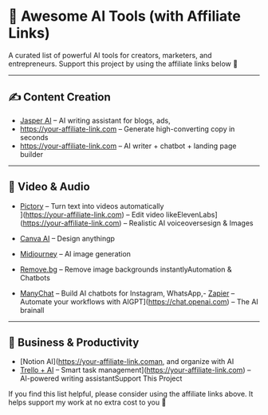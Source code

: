 # 🧠 Awesome AI Tools (with Affiliate Links)

A curated list of powerful AI tools for creators, marketers, and entrepreneurs. Support this project by using the affiliate links below 💸

---

## ✍️ Content Creation

- [Jasper AI](https://your-affiliate-link.com) – AI writing assistant for blogs, ads,
- https://your-affiliate-link.com – Generate high-converting copy in seconds  
- https://your-affiliate-link.com – AI writer + chatbot + landing page builder

---

## 🎥 Video & Audio

- [Pictory](https://your-affiliate-link.com) – Turn text into videos automatically  
](https://your-affiliate-link.com) – Edit video likeElevenLabs](https://your-affiliate-link.com) – Realistic AI voiceoversesign & Images

- [Canva AI](https://your-affiliate-link.com) – Design anythingp  
- [Midjourney](https://your-affiliate-link.com) – AI image generation  
- [Remove.bg](https://your-affiliate-link.com) – Remove image backgrounds instantlyAutomation & Chatbots

- [ManyChat](https://your-affiliate-link.com) – Build AI chatbots for Instagram, WhatsApp,- [Zapier](https://your-affiliate-link.com) – Automate your workflows with AIGPT](https://chat.openai.com) – The AI brainall

---

## 💼 Business & Productivity

- [Notion AI](https://your-affiliate-link.coman, and organize with AI  
- [Trello + AI](https://your-affiliate-link.com) – Smart task management](https://your-affiliate-link.com) – AI-powered writing assistantSupport This Project

If you find this list helpful, please consider using the affiliate links above. It helps support my work at no extra cost to you 🙏
